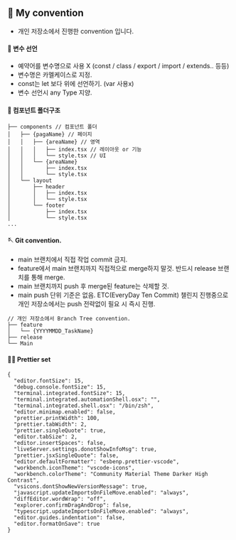 ## 🤺 My convention

- 개인 저장소에서 진행한 convention 입니다.

#### 🥋 변수 선언
- 예약어를 변수명으로 사용 X (const / class / export / import / extends.. 등등)
- 변수명은 카멜케이스로 지정.
- const는 let 보다 위에 선언하기. (var 사용x)
- 변수 선언시 any Type 지양.

#### 📝 컴포넌트 폴더구조
```
├── components // 컴포넌트 폴더
│   ├── {pagaName} // 페이지
│   │   ├── {areaName} // 영역
│   │   │   ├── index.tsx // 레이아웃 or 기능
│   │   │   └── style.tsx // UI
│   │   └── {areaName}
│   │       ├── index.tsx 
│   │       └── style.tsx 
│   └── layout
│       ├── header
│       │   ├── index.tsx
│       │   └── style.tsx
│       └── footer
│           ├── index.tsx 
│           └── style.tsx 
...
```

#### 🪡 Git convention.
- main 브랜치에서 직접 작업 commit 금지.
- feature에서 main 브랜치까지 직접적으로 merge하지 말것. 반드시 release 브랜치를 통해 merge.
- main 브랜치까지 push 후 merge된 feature는 삭제할 것.
- main push 단위 기준은 없음. ETC(EveryDay Ten Commit) 챌린지 진행중으로 개인 저장소에서는 push 전략없이 필요 시 즉시 진행.
```
// 개인 저장소에서 Branch Tree convention.
├── feature
│   └── {YYYYMMDD_TaskName}
├── release
└── Main
```

#### 🤹‍♂️ Prettier set

```
{
  "editor.fontSize": 15,
  "debug.console.fontSize": 15,
  "terminal.integrated.fontSize": 15,
  "terminal.integrated.automationShell.osx": "",
  "terminal.integrated.shell.osx": "/bin/zsh",
  "editor.minimap.enabled": false,
  "prettier.printWidth": 100,
  "prettier.tabWidth": 2,
  "prettier.singleQuote": true,
  "editor.tabSize": 2,
  "editor.insertSpaces": false,
  "liveServer.settings.donotShowInfoMsg": true,
  "prettier.jsxSingleQuote": false,
  "editor.defaultFormatter": "esbenp.prettier-vscode",
  "workbench.iconTheme": "vscode-icons",
  "workbench.colorTheme": "Community Material Theme Darker High Contrast",
  "vsicons.dontShowNewVersionMessage": true,
  "javascript.updateImportsOnFileMove.enabled": "always",
  "diffEditor.wordWrap": "off",
  "explorer.confirmDragAndDrop": false,
  "typescript.updateImportsOnFileMove.enabled": "always",
  "editor.guides.indentation": false,
  "editor.formatOnSave": true
}
```


